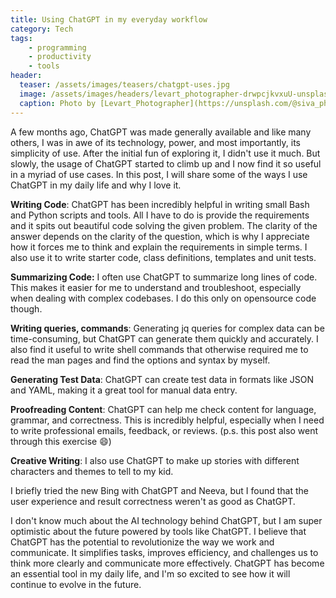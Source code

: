 ```yaml
---
title: Using ChatGPT in my everyday workflow
category: Tech
tags:
    - programming
    - productivity
    - tools
header:
  teaser: /assets/images/teasers/chatgpt-uses.jpg
  image: /assets/images/headers/levart_photographer-drwpcjkvxuU-unsplash.jpg
  caption: Photo by [Levart_Photographer](https://unsplash.com/@siva_photography) on [Unsplash](https://unsplash.com/photos/drwpcjkvxuU)
---
```


A few months ago, ChatGPT was made generally available and like many others, I was in awe of its technology, power, and most importantly, its simplicity of use. After the initial fun of exploring it, I didn't use it much. But slowly, the usage of ChatGPT started to climb up and I now find it so useful in a myriad of use cases. In this post, I will share some of the ways I use ChatGPT in my daily life and why I love it.

**Writing Code**: ChatGPT has been incredibly helpful in writing small Bash and Python scripts and tools. All I have to do is provide the requirements and it spits out beautiful code solving the given problem. The clarity of the answer depends on the clarity of the question, which is why I appreciate how it forces me to think and explain the requirements in simple terms. I also use it to write starter code, class definitions, templates and unit tests.

**Summarizing Code:** I often use ChatGPT to summarize long lines of code. This makes it easier for me to understand and troubleshoot, especially when dealing with complex codebases. I do this only on opensource code though.

**Writing queries, commands**: Generating jq queries for complex data can be time-consuming, but ChatGPT can generate them quickly and accurately. I also find it useful to write shell commands that otherwise required me to read the man pages and find the options and syntax by myself.

**Generating Test Data**: ChatGPT can create test data in formats like JSON and YAML, making it a great tool for manual data entry.

**Proofreading Content**: ChatGPT can help me check content for language, grammar, and correctness. This is incredibly helpful, especially when I need to write professional emails, feedback, or reviews. (p.s. this post also went through this exercise 😄)

**Creative Writing**: I also use ChatGPT to make up stories with different characters and themes to tell to my kid.

I briefly tried the new Bing with ChatGPT and Neeva, but I found that the user experience and result correctness weren't as good as ChatGPT.

I don't know much about the AI technology behind ChatGPT, but I am super optimistic about the future powered by tools like ChatGPT. I believe that ChatGPT has the potential to revolutionize the way we work and communicate. It simplifies tasks, improves efficiency, and challenges us to think more clearly and communicate more effectively. ChatGPT has become an essential tool in my daily life, and I'm so excited to see how it will continue to evolve in the future.
